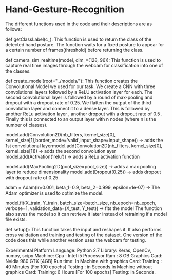 # Hand-Gesture-Recognition

The different functions used in the code and their descriptions are as follows:

def getClassLabel(c_):
This function is used to return the class of the detected hand posture. The function waits for a fixed posture to appear for a certain number of frames(threshold) before returning
the class.

def camera_sim_realtime(model, dim_=(128, 96)):
This function is used to capture real time images through the webcam for classification into one of the classes.

def create_model(root="../models/"):
This function creates the Convolutional Model we used for our task. We create a CNN with three convolutional layers followed by a ReLU activation layer for each. The second convolutional layer is followed by a round of max-pooling and dropout with a dropout rate of 0.25. We flatten the output of the third convolution layer and connect it to a dense layer. This is followed by another ReLu activation layer , another dropout with a dropout rate of 0.5 . Finally this is connected to an output layer with n nodes (where n is the number of classes).

model.add(Convolution2D(nb_filters, kernel_size[0], kernel_size[1],border_mode='valid',input_shape=input_shape))
→ adds the 1st convolutional layermodel.add(Convolution2D(nb_filters, kernel_size[0], kernel_size[1]))
→ adds the second convolution ayer
model.add(Activation('relu'))
→ adds a ReLu activation function

model.add(MaxPooling2D(pool_size=pool_size))
→ adds a max pooling layer to reduce dimensionality model.add(Dropout(0.25))
→ adds dropout with dropout rate of 0.25

adam = Adam(lr=0.001, beta_1=0.9, beta_2=0.999, epsilon=1e-07)
→ The Adam optimizer is used to optimize the model.

model.fit(X_train, Y_train, batch_size=batch_size, nb_epoch=nb_epoch, verbose=1, validation_data=(X_test, Y_test))
→ fits the model The function also saves the model so it can retrieve it later instead of retraining if a model file exists.

def setup():
This function takes the input and reshapes it. It also performs cross validation and training and testing of the dataset. One version of the code does this while another version
uses the webcam for testing.

Experimental Platform
Language:​ Python 2.7
Library:​ Keras, OpenCv, numpy, scipy
Machine:
Cpu​ : Intel i5 Processor
Ram​ : 8 GB
Graphics Card:​ Nvidia 980 GTX [4GB]
Run time:
In Machine with graphics Card:
Training​ : 40 Minutes [For 100 epochs]
Testing​ : in Seconds.In Machine without graphics Card:
Training: 6 Hours [For 100 epochs]
Testing: in Seconds.
